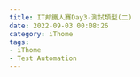 ```yaml
---
title: IT邦鐵人賽Day3-測試類型(二)
date: 2022-09-03 00:08:26
category: iThome
tags: 
- iThome
- Test Automation
---
```

